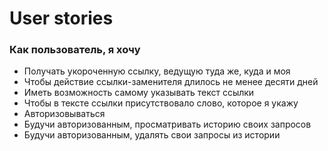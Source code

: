 # User stories
### Как пользователь, я хочу
* Получать укороченную ссылку, ведущую туда же, куда и моя
* Чтобы действие ссылки-заменителя длилось не менее десяти дней
* Иметь возможность самому указывать текст ссылки
* Чтобы в тексте ссылки присутствовало слово, которое я укажу
* Авторизовываться
* Будучи авторизованным, просматривать историю своих запросов
* Будучи авторизованным, удалять свои запросы из истории 